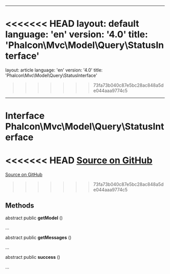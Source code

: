 * * *

<<<<<<< HEAD
layout: default language: 'en' version: '4.0' title: 'Phalcon\Mvc\Model\Query\StatusInterface'
=======
layout: article language: 'en' version: '4.0' title: 'Phalcon\Mvc\Model\Query\StatusInterface'
>>>>>>> 73fa73b040c87e5bc28ac848a5de044aaa9774c5

* * *

# Interface **Phalcon\Mvc\Model\Query\StatusInterface**

<<<<<<< HEAD
<a href="https://github.com/phalcon/cphalcon/tree/v3.4.0/phalcon/mvc/model/query/statusinterface.zep" class="btn btn-default btn-sm">Source on GitHub</a>
=======
<a href="https://github.com/phalcon/cphalcon/tree/v4.0.0/phalcon/mvc/model/query/statusinterface.zep" class="btn btn-default btn-sm">Source on GitHub</a>
>>>>>>> 73fa73b040c87e5bc28ac848a5de044aaa9774c5

## Methods

abstract public **getModel** ()

...

abstract public **getMessages** ()

...

abstract public **success** ()

...